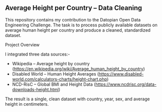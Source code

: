 ## Average Height per Country – Data Cleaning

This repository contains my contribution to the Datopian Open Data Engineering Challenge. The task is to process publicly available datasets on average human height per country and produce a cleaned, standardized dataset.

Project Overview

I integrated three data sources:-
* Wikipedia – Average height by country (https://en.wikipedia.org/wiki/Average_human_height_by_country)
* Disabled World – Human Height Averages (https://www.disabled-world.com/calculators-charts/height-chart.php)
* NCD-RisC – Global BMI and Height Data (https://www.ncdrisc.org/data-downloads-height.html)


The result is a single, clean dataset with country, year, sex, and average height in centimeters.
